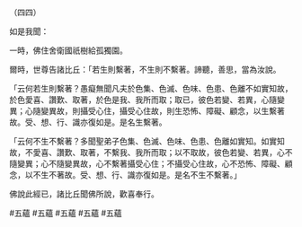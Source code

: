 （四四）

如是我聞：

一時，佛住舍衛國祇樹給孤獨園。

爾時，世尊告諸比丘：「若生則繫著，不生則不繫著。諦聽，善思，當為汝說。

「云何若生則繫著？愚癡無聞凡夫於色集、色滅、色味、色患、色離不如實知故，於色愛喜、讚歎、取著，於色是我、我所而取；取已，彼色若變、若異，心隨變異；心隨變異故，則攝受心住，攝受心住故，則生恐怖、障礙、顧念，以生繫著故。受、想、行、識亦復如是。是名生繫著。

「云何不生不繫著？多聞聖弟子色集、色滅、色味、色患、色離如實知。如實知故，不愛喜、讚歎、取著，不繫我、我所而取；以不取故，彼色若變、若異，心不隨變異；心不隨變異故，心不繫著攝受心住；不攝受心住故，心不恐怖、障礙、顧念，以不生不著故。受、想、行、識亦復如是。是名不生不繫著。」

佛說此經已，諸比丘聞佛所說，歡喜奉行。



#五蘊
#五蘊
#五蘊
#五蘊
#五蘊
